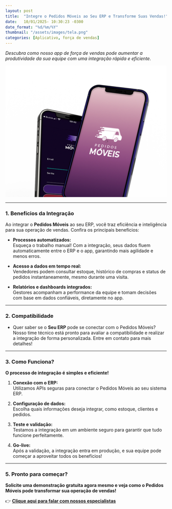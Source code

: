 ```yaml
---
layout: post
title:  "Integre o Pedidos Móveis ao Seu ERP e Transforme Suas Vendas!"
date:   10/01/2025- 10:30:23 -0300
date_format: "%d/%m/%Y"
thumbnail: "/assets/images/tela.png"
categories: [Aplicativo, força de vendas]
---
```

*Descubra como nosso app de força de vendas pode aumentar a produtividade da sua equipe com uma integração rápida e eficiente.*

![tela do aplicativo](/assets/images/tela.png)

---

### **1. Benefícios da Integração**  

Ao integrar o **Pedidos Móveis** ao seu ERP, você traz eficiência e inteligência para sua operação de vendas. Confira os principais benefícios:  

- **Processos automatizados:**  
  Esqueça o trabalho manual! Com a integração, seus dados fluem automaticamente entre o ERP e o app, garantindo mais agilidade e menos erros.  

- **Acesso a dados em tempo real:**  
  Vendedores podem consultar estoque, histórico de compras e status de pedidos instantaneamente, mesmo durante uma visita.  

- **Relatórios e dashboards integrados:**  
  Gestores acompanham a performance da equipe e tomam decisões com base em dados confiáveis, diretamente no app.  

---


### **2. Compatibilidade**  
  - Quer saber se o **Seu ERP** pode se conectar com o Pedidos Móveis?  Nosso time técnico está pronto para avaliar a compatibilidade e realizar a integração de forma personalizada. Entre em contato para mais detalhes!

---

### **3. Como Funciona?**  

**O processo de integração é simples e eficiente!**  

1. **Conexão com o ERP:**  
   Utilizamos APIs seguras para conectar o Pedidos Móveis ao seu sistema ERP.  

2. **Configuração de dados:**  
   Escolha quais informações deseja integrar, como estoque, clientes e pedidos.  

3. **Teste e validação:**  
   Testamos a integração em um ambiente seguro para garantir que tudo funcione perfeitamente.  

4. **Go-live:**  
   Após a validação, a integração entra em produção, e sua equipe pode começar a aproveitar todos os benefícios!  

---

### **5. Pronto para começar?**  

**Solicite uma demonstração gratuita agora mesmo e veja como o Pedidos Móveis pode transformar sua operação de vendas!**  

👉 [**Clique aqui para falar com nossos especialistas**](https://materiais.pedidosmoveis.com.br/parceiros)  

